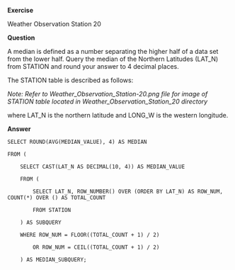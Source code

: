 **Exercise**
 
Weather Observation Station 20

**Question**

A median is defined as a number separating the higher half of a data set from the lower half. Query the median of the Northern Latitudes (LAT_N) from STATION and round your answer to 4 decimal places.

The STATION table is described as follows:

*Note: Refer to Weather_Observation_Station-20.png file for image of STATION table located in Weather_Observation_Station_20 directory*

where LAT_N is the northern latitude and LONG_W is the western longitude.

**Answer**

	SELECT ROUND(AVG(MEDIAN_VALUE), 4) AS MEDIAN

	FROM (
  
		SELECT CAST(LAT_N AS DECIMAL(10, 4)) AS MEDIAN_VALUE
  
		FROM (

			SELECT LAT_N, ROW_NUMBER() OVER (ORDER BY LAT_N) AS ROW_NUM, COUNT(*) OVER () AS TOTAL_COUNT

			FROM STATION

		) AS SUBQUERY

		WHERE ROW_NUM = FLOOR((TOTAL_COUNT + 1) / 2)

			OR ROW_NUM = CEIL((TOTAL_COUNT + 1) / 2)

		) AS MEDIAN_SUBQUERY;


